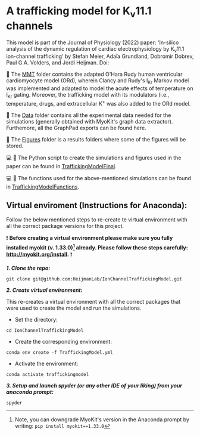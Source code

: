 # A trafficking model for K<sub>v</sub>11.1 channels 

This model is part of the Journal of Physiology (2022) paper: 'In-silico analysis of the dynamic regulation of cardiac electrophysiology by K<sub>v</sub>11.1 ion-channel trafficking' by Stefan Meier, Adaïa Grundland, Dobromir Dobrev, Paul G.A. Volders, and Jordi Heijman. 
Doi: 

:file_folder: The [MMT](https://github.com/HeijmanLab/IonChannelTraffickingModel/tree/main/MMT) folder contains the adapted O'Hara Rudy human ventricular cardiomyocyte model (ORd), wherein Clancy and Rudy's I<sub>Kr</sub> Markov model was implemented and adapted to model the acute effects of temperature on I<sub>Kr</sub>  gating. Moreover, the trafficking model with its modulators (i.e., temperature, drugs, and extracellular K<sup>+</sup> was also added to the ORd model. 

:file_folder: The [Data](https://github.com/HeijmanLab/IonChannelTraffickingModel/tree/main/Data) folder contains all the experimental data needed for the simulations (generally obtained with MyoKit's graph data extractor). Furthemore, all the GraphPad exports can be found here.

:file_folder: The [Figures](https://github.com/HeijmanLab/IonChannelTraffickingModel/tree/main/Figures) folder is a results folders where some of the figures will be stored. 

:computer: :snake: The Python script to create the simulations and figures used in the paper can be found in [TraffickingModelFinal](https://github.com/HeijmanLab/IonChannelTraffickingModel/blob/main/TraffickingModelFinal.py).

:computer: :snake: The functions used for the above-mentioned simulations can be found in [TraffickingModelFunctions](https://github.com/HeijmanLab/IonChannelTraffickingModel/blob/main/TraffickingModelFunctions.py).


## Virtual enviroment (Instructions for Anaconda):

Follow the below mentioned steps to re-create te virtual environment with all the correct package versions for this project.

:exclamation: **Before creating a virtual environment please make sure you fully installed myokit (v. 1.33.0)[^1] already. Please follow these steps carefully: http://myokit.org/install.** :exclamation:
[^1]: Note, you can downgrade MyoKit's version in the Anaconda prompt by writing: `pip install myokit==1.33.0`

***1. Clone the repo:***

`git clone git@github.com:HeijmanLab/IonChannelTraffickingModel.git`

***2. Create virtual environment:***

This re-creates a virtual environment with all the correct packages that were used to create the model and run the simulations. 

- Set the directory:

`cd IonChannelTraffickingModel`

- Create the corresponding environment:

`conda env create -f TraffickingModel.yml`

- Activate the environment:

`conda activate traffickingmodel`

***3. Setup and launch spyder (or any other IDE of your liking) from your anaconda prompt:***

`spyder`

